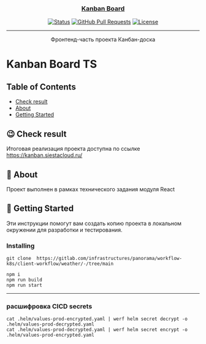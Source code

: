 


<p align="center">
  <a href="" rel="noopener">
 <!-- <img width=100% height=700px src="./src/assets/img/preview.png" alt="Project logo"></a> -->
</p>


<div align="center">
<h3 align="center">Kanban Board</h3>


[![Status](https://img.shields.io/badge/status-active-success.svg)]()
[![GitHub Pull Requests](https://img.shields.io/github/issues-pr/kylelobo/The-Documentation-Compendium.svg)](https://github.com/kylelobo/The-Documentation-Compendium/pulls)
[![License](https://img.shields.io/badge/license-MIT-blue.svg)](/LICENSE)

</div>

---

<p align="center"> Фронтенд-часть проекта Канбан-доска
    <br> 
</p>


# Kanban Board TS


## Table of Contents

- [Check result](https://weather.siestacloud.ru/)
- [About](#about)
- [Getting Started](#getting_started)
## 😉 Check result <a name = "Check result"></a>
Итоговая реализация проекта доступна по ссылке <https://kanban.siestacloud.ru/>
## 🧐 About <a name = "about"></a>

Проект выполнен в рамках технического задания модуля React

## 🔧 Getting Started <a name = "getting_started"></a>

Эти инструкции помогут вам создать копию проекта в локальном окружении для разработки и тестирования. 

###  Installing
```
git clone  https://gitlab.com/infrastructures/panorama/workflow-k8s/client-workflow/weather/-/tree/main

npm i
npm run build
npm run start
```

---

### расшифровка CICD secrets 


```
cat .helm/values-prod-encrypted.yaml | werf helm secret decrypt -o .helm/values-prod-decrypted.yaml
cat .helm/values-prod-decrypted.yaml | werf helm secret encrypt -o .helm/values-prod-encrypted.yaml
```


